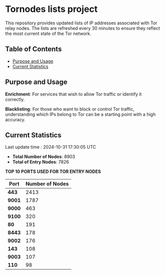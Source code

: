 # Tornodes lists project

This repository provides updated lists of IP addresses associated with Tor relay nodes. The lists are refreshed every 30 minutes to ensure they reflect the most current state of the Tor network.

## Table of Contents

- [Purpose and Usage](#purpose-and-usage)
- [Current Statistics](#current-statistics)


## Purpose and Usage

**Enrichment**: For services that wish to allow Tor traffic or identify it correctly.

**Blacklisting**: For those who want to block or control Tor traffic, understanding which IPs belong to Tor can be a starting point with a high accuracy.

## Current Statistics

Last update time : 2024-10-31 17:30:05 UTC

- **Total Number of Nodes**: 8903
- **Total of Entry Nodes**: 7826

**TOP 10 PORTS USED FOR TOR ENTRY NODES**

| **Port** | **Number of Nodes** |
|------|-----------------|
| **443**   | 2413  |
| **9001**   | 1787  |
| **9000**   | 463  |
| **9100**   | 320  |
| **80**   | 191  |
| **8443**   | 178  |
| **9002**   | 176  |
| **143**   | 108  |
| **9003**   | 107  |
| **110**   | 98  |

